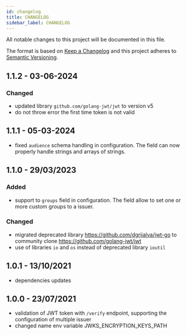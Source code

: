 ```yaml
---
id: changelog
title: CHANGELOG
sidebar_label: CHANGELOG
---
```


<!--
WARNING: this file was automatically generated by Mia-Platform Doc Aggregator.
DO NOT MODIFY IT BY HAND.
Instead, modify the source file and run the aggregator to regenerate this file.
-->

All notable changes to this project will be documented in this file.

The format is based on [Keep a Changelog](http://keepachangelog.com/en/1.0.0/)
and this project adheres to [Semantic Versioning](http://semver.org/spec/v2.0.0.html).

## 1.1.2 - 03-06-2024

### Changed

- updated library `github.com/golang-jwt/jwt` to version v5
- do not throw error the first time token is not valid

## 1.1.1 - 05-03-2024

- fixed `audience` schema handling in configuration. The field can now properly handle strings and arrays of strings.

## 1.1.0 - 29/03/2023

### Added

- support to `groups` field in configuration. The field allow to set one or more custom groups to a issuer.

### Changed

- migrated deprecated library https://github.com/dgrijalva/jwt-go to community clone https://github.com/golang-jwt/jwt
- use of libraries `io` and `os` instead of deprecated library `ioutil`

## 1.0.1 - 13/10/2021

- dependencies updates

## 1.0.0 - 23/07/2021

- validation of JWT token with `/verify` endpoint, supporting the configuration of multiple issuer
- changed name env variable JWKS_ENCRYPTION_KEYS_PATH
